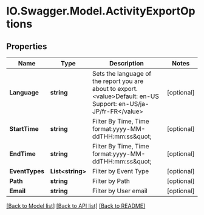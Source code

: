 # IO.Swagger.Model.ActivityExportOptions
## Properties

Name | Type | Description | Notes
------------ | ------------- | ------------- | -------------
**Language** | **string** | Sets the language of the report you are about to export.  &lt;value&gt;Default: en-US Support: en-US/ja-JP/fr-FR&lt;/value&gt; | [optional] 
**StartTime** | **string** | Filter By Time, Time format:yyyy-MM-ddTHH:mm:ss\&quot; | [optional] 
**EndTime** | **string** | Filter By Time, Time format:yyyy-MM-ddTHH:mm:ss\&quot; | [optional] 
**EventTypes** | **List&lt;string&gt;** | Filter by Event Type | [optional] 
**Path** | **string** | Filter by Path | [optional] 
**Email** | **string** | Filter by User email | [optional] 

[[Back to Model list]](../README.md#documentation-for-models) [[Back to API list]](../README.md#documentation-for-api-endpoints) [[Back to README]](../README.md)

